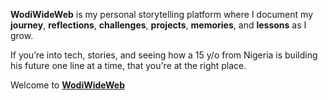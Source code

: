 **WodiWideWeb** is my personal storytelling platform where I document my **journey**, **reflections**, **challenges**, **projects**, **memories**, and **lessons** as I grow. 

If you’re into tech, stories, and seeing how a 15 y/o from Nigeria is building his future one line at a time, that you're at the right place. 

Welcome to [**WodiWideWeb**](https://wodiwideweb.netlify.app)